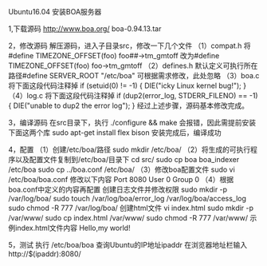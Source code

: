Ubuntu16.04 安装BOA服务器

1,下载源码
	http://www.boa.org/
	boa-0.94.13.tar
	
2，修改源码
	解压源码，进入子目录src，修改一下几个文件
	（1）compat.h
		将#define TIMEZONE_OFFSET(foo) foo##->tm_gmtoff
		改为#define TIMEZONE_OFFSET(foo) foo->tm_gmtoff
	（2）defines.h
		默认定义可执行所在路径#define SERVER_ROOT "/etc/boa"
		可根据需求修改，此处忽略
	（3）boa.c
		将下面这段代码注释掉
		if (setuid(0) != -1) {
            DIE("icky Linux kernel bug!");
        }
	（4）log.c
		将下面这段代码注释掉
		if (dup2(error_log, STDERR_FILENO) == -1) {
            DIE("unable to dup2 the error log");
        }
	经过上述步骤，源码基本修改完成。
	
3，编译源码
	在src目录下，执行
	./configure && make
	会报错，因此需提前安装下面这两个库
	sudo apt-get install flex bison
	安装完成后，编译成功
	
4，配置
	（1）创建/etc/boa/路径
		sudo mkdir /etc/boa/
	（2）将生成的可执行程序以及配置文件复制到/etc/boa/目录下
		cd src/
		sudo cp boa boa_indexer /etc/boa
		sudo cp ../boa.conf /etc/boa/
	（3）修改boa配置文件
		sudo vi /etc/boa/boa.conf
		修改以下内容
		Port 8080
		User 0
		Group 0
	（4）根据boa.conf中定义的内容再配置
		创建日志文件并修改权限
		sudo mkdir -p /var/log/boa/
		sudo touch /var/log/boa/error_log /var/log/boa/access_log
		sudo chmod -R 777 /var/log/boa/
		创建html文件
		vi index.html
		sudo mkdir -p /var/www/
		sudo cp index.html /var/www/
		sudo chmod -R 777 /var/www/
		示例index.html文件内容
		<HTML>
        <HEAD>
                <TITLE>Hello World</TITLE>
        </HEAD>
                <BODY>
                        Hello,my world!
                </BODY>
		</HTML>

5，测试
	执行
	/etc/boa/boa​
	查询Ubuntu的IP地址ipaddr
	在浏览器地址栏输入http://$(ipaddr):8080/
